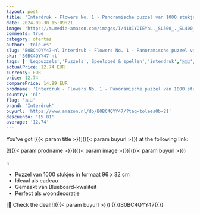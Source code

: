 ```yaml
---
layout: post
title: 'Interdruk - Flowers No. 1 - Panoramische puzzel van 1000 stukjes voor volwassenen'
date: 2024-09-30 15:09:21
image: 'https://m.media-amazon.com/images/I/4181YQIEYaL._SL500_._SL400_.jpg'
comments: true
category: ofertas
author: 'tole.es'
slug: 'B0BC4QYY47-nl Interdruk - Flowers No. 1 - Panoramische puzzel van 1000...'
sku: 'B0BC4QYY47-nl'
tags: [ 'Legpuzzels','Puzzels','Speelgoed & spellen','interdruk','🇳🇱', ]
actualPrice: 12.74 EUR
currency: EUR
price: 12.74
comparePrice: 14.99 EUR
prodname: 'Interdruk - Flowers No. 1 - Panoramische puzzel van 1000 stukjes voor volwassenen'
country: 'nl'
flag: '🇳🇱'
brand: 'Interdruk'
buyurl: 'https://www.amazon.nl/dp/B0BC4QYY47/?tag=tolees0b-21'
descuento: '15.01'
average: '12.74'
---
```


You've got [{{< param title >}}]({{< param buyurl >}}) at the following link:

[![{{< param prodname >}}]({{< param image >}})]({{< param buyurl >}})

ℹ️:

- Puzzel van 1000 stukjes in formaat 96 x 32 cm
- Ideaal als cadeau
- Gemaakt van Blueboard-kwaliteit
- Perfect als woondecoratie

[🛒 Check the deal!!]({{< param buyurl >}})
{{<world>}}B0BC4QYY47{{</world>}}
